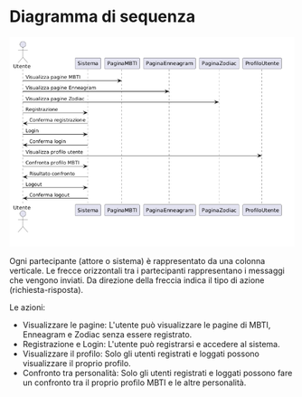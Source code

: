 # Diagramma di sequenza

![Diagramma di sequenza](./images/sequenza.png)

Ogni partecipante (attore o sistema) è rappresentato da una colonna verticale.
Le frecce orizzontali tra i partecipanti rappresentano i messaggi che vengono inviati.
Da direzione della freccia indica il tipo di azione (richiesta-risposta).

Le azioni:
- Visualizzare le pagine: L'utente può visualizzare le pagine di MBTI, Enneagram e Zodiac senza essere registrato.
- Registrazione e Login: L'utente può registrarsi e accedere al sistema.
- Visualizzare il profilo: Solo gli utenti registrati e loggati possono visualizzare il proprio profilo.
- Confronto tra personalità: Solo gli utenti registrati e loggati possono fare un confronto tra il proprio profilo MBTI e le altre personalità.


